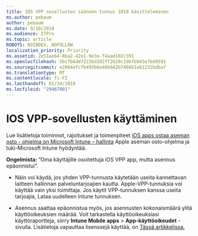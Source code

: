 ```yaml
---
title: IOS VPP sovellusten säännön tunnus 1018 käsitteleminen
ms.author: pebaum
author: pebaum
ms.date: 9/10/2018
ms.audience: ITPro
ms.topic: article
ROBOTS: NOINDEX, NOFOLLOW
localization_priority: Priority
ms.assetid: 2e51ae64-8ba2-42e1-9e3e-f4aad102c391
ms.openlocfilehash: 5bcfb6dd7222bd102ff2620c19bfb943e7bd9591
ms.sourcegitcommit: e2864efcfb493b6e46b662b746661a61232bdba7
ms.translationtype: MT
ms.contentlocale: fi-FI
ms.lasthandoff: 01/24/2019
ms.locfileid: "29467801"
---
```

# <a name="working-with-ios-vpp-applications"></a>IOS VPP-sovellusten käyttäminen

Lue lisätietoja toiminnot, rajoitukset ja toimenpiteet [iOS apps ostaa aseman osto - ohjelma on Microsoft Intune – hallinta](https://docs.microsoft.com/intune/vpp-apps-ios) Apple aseman osto-ohjelma ja tuki-Microsoft Intune hyödyntää. 
  
 **Ongelmista:** ”Oma käyttäjille osoitettuja iOS VPP app, mutta asennus epäonnistui”. 
  
- Näin voi käydä, jos yhden VPP-tunnusta käytetään useita kannettavan laitteen hallinnan palveluntarjoajien kautta. Apple-VPP-tunnuksia voi käyttää vain yksi toimittaja. Jos käytit VPP-tunnuksen kanssa useita tarjoajia, Lataa uudelleen Intune tunnuksen.
    
- Asennus saattaa epäonnistua myös, jos asennusten kokonaismäärä ylitä käyttöoikeuksien määrää. Voit tarkastella käyttöoikeuksiasi käyttöraportteja, siirry **Intune Mobile apps** \> **App-käyttöoikeudet** -sivulla. Lisätietoja vapauttaa lisenssejä käyttää, on [Tässä artikkelissa.](https://docs.microsoft.com/intune/vpp-apps-ios#revoking-app-licenses-and-deleting-tokens)
    

